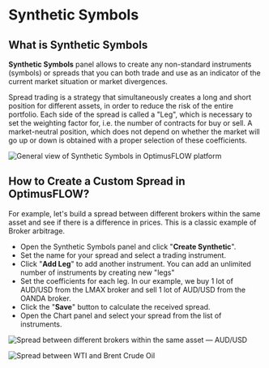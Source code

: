 # Synthetic Symbols

## What is Synthetic Symbols

**Synthetic Symbols** panel allows to create any non-standard instruments \(symbols\) or spreads that you can both trade and use as an indicator of the current market situation or market divergences.

Spread trading is a strategy that simultaneously creates a long and short position for different assets, in order to reduce the risk of the entire portfolio. Each side of the spread is called a "Leg", which is necessary to set the weighting factor for, i.e. the number of contracts for buy or sell. A market-neutral position, which does not depend on whether the market will go up or down is obtained with a proper selection of these coefficients.

![General view of Synthetic Symbols in OptimusFLOW platform](../.gitbook/assets/synthetic-symbols.png)

## How to Create a Custom Spread in OptimusFLOW?

For example, let's build a spread between different brokers within the same asset and see if there is a difference in prices. This is a classic example of Broker arbitrage.

* Open the Synthetic Symbols panel and click "**Create Synthetic**".
* Set the name for your spread and select a trading instrument.
* Click "**Add Leg**" to add another instrument. You can add an unlimited number of instruments by creating new "legs"
* Set the coefficients for each leg. In our example, we buy 1 lot of AUD/USD from the LMAX broker and sell 1 lot of AUD/USD from the OANDA broker.
* Click the "**Save**" button to calculate the received spread.
* Open the Chart panel and select your spread from the list of instruments.

![Spread between different brokers within the same asset &#x2014; AUD/USD](../.gitbook/assets/synthetic-chart-of-aud_usd-beetwen-two-brokers.png)

![Spread between WTI and Brent Crude Oil](../.gitbook/assets/spread-between-wti-and-brent-crude-oil.png)


